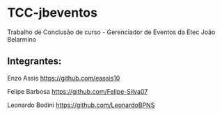 # TCC-jbeventos
Trabalho de Conclusão de curso - Gerenciador de Eventos da Etec João Belarmino

## Integrantes: 

Enzo Assis
https://github.com/eassis10

Felipe Barbosa
https://github.com/Felipe-Silva07

Leonardo Bodini
https://github.com/LeonardoBPNS
